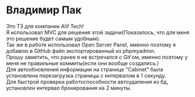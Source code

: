 # Владимир Пак
Это ТЗ для компании Alif Tech!<br>
Я использовал MVC для решения этой задачи(Показалось, что для меня это решение будет самым удобным).<br>
Так же в работе использовал Open Server Panel, именно поэтому я добавлю в GitHub файл экспортированный из phpmyadmin.<br>
Прошу заметить, что ранее я не встречался с Git'ом, именно поэтому у меня не правильные коммиты(если они вообще создались.)<br>
Для автообновления информации на странице "Cabinet" была установлена перезагрузка страницы с интервалом в 1 секунду.<br>
Для быстрой проверки работоспособности автоудаления из бд, установлен интервал бронирования на 2 минуты.<br>
